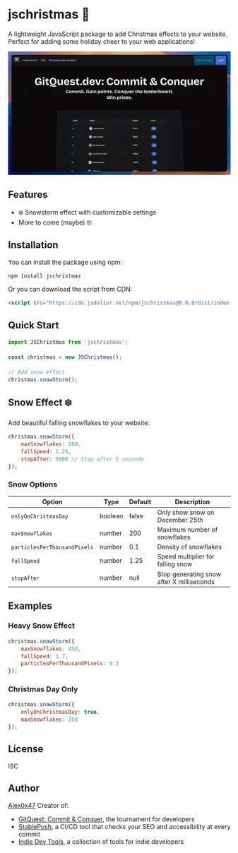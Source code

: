 # jschristmas 🎄

A lightweight JavaScript package to add Christmas effects to your website. Perfect for adding some holiday cheer to your web applications!

<img src="https://raw.githubusercontent.com/Alex0x47/js-christmas/refs/heads/main/assets/demo.gif" width="600px" />

## Features
- ❄️ Snowstorm effect with customizable settings
- More to come (maybe) 🤓

## Installation

You can install the package using npm:

```bash
npm install jschristmas
```

Or you can download the script from CDN:

```html
<script src="https://cdn.jsdelivr.net/npm/jschristmas@0.0.8/dist/index.browser.min.js"></script>
```   

## Quick Start

```javascript
import JSChristmas from 'jschristmas';

const christmas = new JSChristmas();

// Add snow effect
christmas.snowStorm();
```

## Snow Effect ❄️

Add beautiful falling snowflakes to your website:

```javascript
christmas.snowStorm({
    maxSnowflakes: 200,
    fallSpeed: 1.25,
    stopAfter: 5000 // Stop after 5 seconds
});
```

### Snow Options

| Option | Type | Default | Description |
|--------|------|---------|-------------|
| `onlyOnChristmasDay` | boolean | false | Only show snow on December 25th |
| `maxSnowflakes` | number | 200 | Maximum number of snowflakes |
| `particlesPerThousandPixels` | number | 0.1 | Density of snowflakes |
| `fallSpeed` | number | 1.25 | Speed multiplier for falling snow |
| `stopAfter` | number | null | Stop generating snow after X milliseconds |

## Examples

### Heavy Snow Effect
```javascript
christmas.snowStorm({
    maxSnowflakes: 450,
    fallSpeed: 1.7,
    particlesPerThousandPixels: 0.3
});
```

### Christmas Day Only
```javascript
christmas.snowStorm({
    onlyOnChristmasDay: true,
    maxSnowflakes: 250
});
```

## License
ISC

## Author
[Alex0x47](https://gitquest.dev/player/Alex0x47)
Creator of:
- [GitQuest: Commit & Conquer](https://gitquest.dev), the tournament for developers
- [StablePush](https://stablepush.dev), a CI/CD tool that checks your SEO and accessibility at every commit
- [Indie Dev Tools](https://indiedev.tools), a collection of tools for indie developers